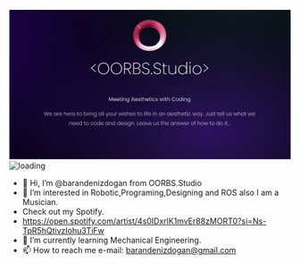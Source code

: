![alt text](img.jpg)
![loading](https://raw.githubusercontent.com/l0c4lh057/l0c4lh057/master/spinner.svg)

- 👋 Hi, I’m @barandenizdogan from OORBS.Studio
- 👀 I’m interested in Robotic,Programing,Designing and ROS also I am a Musician. 
- Check out my Spotify.
- https://open.spotify.com/artist/4s0IDxrlK1mvEr88zMORT0?si=Ns-TpR5hQtivzIohu3TiFw
- 🌱 I’m currently learning Mechanical Engineering.
- 📫 How to reach me e-mail: barandenizdogan@gmail.com


